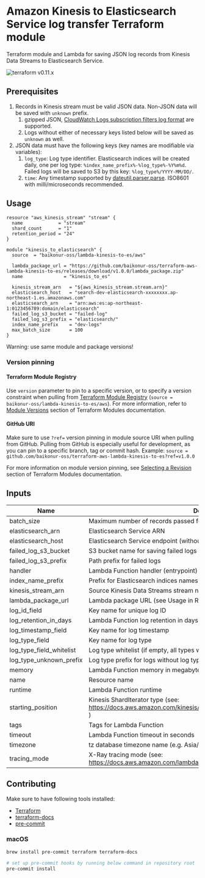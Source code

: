 # Amazon Kinesis to Elasticsearch Service log transfer Terraform module

Terraform module and Lambda for saving JSON log records from Kinesis Data Streams to Elasticsearch Service.

![terraform v0.11.x](https://img.shields.io/badge/terraform-v0.11.x-brightgreen.svg)

## Prerequisites
1. Records in Kinesis stream must be valid JSON data. Non-JSON data will be saved with `unknown` prefix.
    1. gzipped JSON, [CloudWatch Logs subscription filters log format](https://docs.aws.amazon.com/ja_jp/AmazonCloudWatch/latest/logs/SubscriptionFilters.html) are supported.
    2. Logs without either of necessary keys listed below will be saved as `unknown` as well.
2. JSON data must have the following keys (key names are modifiable via variables):
    1. `log_type`: Log type identifier. Elasticsearch indices will be created daily, one per log type: `%index_name_prefix%-%log_type%-%Y%m%d`. Failed logs will be saved to S3 by this key: `%log_type%/YYYY-MM/DD/`. 
    2. `time`: Any timestamp supported by [dateutil.parser.parse](https://dateutil.readthedocs.io/en/stable/parser.html#dateutil.parser.parse). ISO8601 with milli/microseconds recommended.

## Usage
```HCL
resource "aws_kinesis_stream" "stream" {
  name             = "stream"
  shard_count      = "1"
  retention_period = "24"
}

module "kinesis_to_elasticsearch" {
  source  = "baikonur-oss/lambda-kinesis-to-es/aws"

  lambda_package_url = "https://github.com/baikonur-oss/terraform-aws-lambda-kinesis-to-es/releases/download/v1.0.0/lambda_package.zip"
  name               = "kinesis_to_es"

  kinesis_stream_arn   = "${aws_kinesis_stream.stream.arn}"
  elasticsearch_host   = "search-dev-elasticsearch-xxxxxxxx.ap-northeast-1.es.amazonaws.com"
  elasticsearch_arn    = "arn:aws:es:ap-northeast-1:0123456789:domain/elasticsearch"
  failed_log_s3_bucket = "failed-log"
  failed_log_s3_prefix = "elasticsearch/"
  index_name_prefix    = "dev-logs"
  max_batch_size       = 100
}
```

Warning: use same module and package versions!

### Version pinning
#### Terraform Module Registry
Use `version` parameter to pin to a specific version, or to specify a version constraint when pulling from [Terraform Module Registry](https://registry.terraform.io) (`source = baikonur-oss/lambda-kinesis-to-es/aws`).
For more information, refer to [Module Versions](https://www.terraform.io/docs/configuration/modules.html#module-versions) section of Terraform Modules documentation.

#### GitHub URI
Make sure to use `?ref=` version pinning in module source URI when pulling from GitHub.
Pulling from GitHub is especially useful for development, as you can pin to a specific branch, tag or commit hash.
Example: `source = github.com/baikonur-oss/terraform-aws-lambda-kinesis-to-es?ref=v1.0.0`

For more information on module version pinning, see [Selecting a Revision](https://www.terraform.io/docs/modules/sources.html#selecting-a-revision) section of Terraform Modules documentation.


<!-- Documentation below is generated by pre-commit, do not overwrite manually -->
<!-- BEGINNING OF PRE-COMMIT-TERRAFORM DOCS HOOK -->
## Inputs

| Name | Description | Type | Default | Required |
|------|-------------|:----:|:-----:|:-----:|
| batch\_size | Maximum number of records passed for a single Lambda invocation | string | n/a | yes |
| elasticsearch\_arn | Elasticsearch Service ARN | string | n/a | yes |
| elasticsearch\_host | Elasticsearch Service endpoint (without https://) | string | n/a | yes |
| failed\_log\_s3\_bucket | S3 bucket name for saving failed logs (ES API errors etc.) | string | n/a | yes |
| failed\_log\_s3\_prefix | Path prefix for failed logs | string | n/a | yes |
| handler | Lambda Function handler (entrypoint) | string | `"main.handler"` | no |
| index\_name\_prefix | Prefix for Elasticsearch indices names | string | n/a | yes |
| kinesis\_stream\_arn | Source Kinesis Data Streams stream name | string | n/a | yes |
| lambda\_package\_url | Lambda package URL (see Usage in README) | string | n/a | yes |
| log\_id\_field | Key name for unique log ID | string | `"log_id"` | no |
| log\_retention\_in\_days | Lambda Function log retention in days | string | `"30"` | no |
| log\_timestamp\_field | Key name for log timestamp | string | `"time"` | no |
| log\_type\_field | Key name for log type | string | `"log_type"` | no |
| log\_type\_field\_whitelist | Log type whitelist (if empty, all types will be processed) | list | `<list>` | no |
| log\_type\_unknown\_prefix | Log type prefix for logs without log type field | string | `"unknown"` | no |
| memory | Lambda Function memory in megabytes | string | `"256"` | no |
| name | Resource name | string | n/a | yes |
| runtime | Lambda Function runtime | string | `"python3.7"` | no |
| starting\_position | Kinesis ShardIterator type (see: https://docs.aws.amazon.com/kinesis/latest/APIReference/API_GetShardIterator.html ) | string | `"TRIM_HORIZON"` | no |
| tags | Tags for Lambda Function | map | `<map>` | no |
| timeout | Lambda Function timeout in seconds | string | `"60"` | no |
| timezone | tz database timezone name (e.g. Asia/Tokyo) | string | `"UTC"` | no |
| tracing\_mode | X-Ray tracing mode (see: https://docs.aws.amazon.com/lambda/latest/dg/API_TracingConfig.html ) | string | `"PassThrough"` | no |

<!-- END OF PRE-COMMIT-TERRAFORM DOCS HOOK -->

## Contributing

Make sure to have following tools installed:
- [Terraform](https://www.terraform.io/)
- [terraform-docs](https://github.com/segmentio/terraform-docs)
- [pre-commit](https://pre-commit.com/)

### macOS
```bash
brew install pre-commit terraform terraform-docs

# set up pre-commit hooks by running below command in repository root
pre-commit install
```
